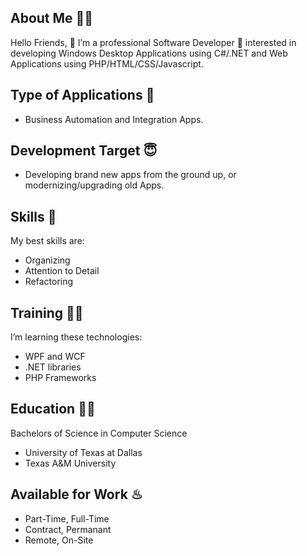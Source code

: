 ## About Me 👨‍💻
Hello Friends, 👋 I’m a professional Software Developer 👀
interested in developing Windows Desktop Applications using C#/.NET
and Web Applications using PHP/HTML/CSS/Javascript.

## Type of Applications 🪩
- Business Automation and Integration Apps.

## Development Target 😇
- Developing brand new apps from the ground up, or modernizing/upgrading old Apps.

## Skills 🔆
My best skills are:
- Organizing
- Attention to Detail
- Refactoring

## Training 👨‍🔧
I’m learning these technologies:
- WPF and WCF
- .NET libraries
- PHP Frameworks

## Education 👨‍🎓
Bachelors of Science in Computer Science
 - University of Texas at Dallas
 - Texas A&M University

## Available for Work ♨
- Part-Time, Full-Time
- Contract, Permanant
- Remote, On-Site

<!---
hotelmah/hotelmah is a ✨ special ✨ repository because its `README.md` (this file) appears on your GitHub profile.
You can click the Preview link to take a look at your changes.
--->
